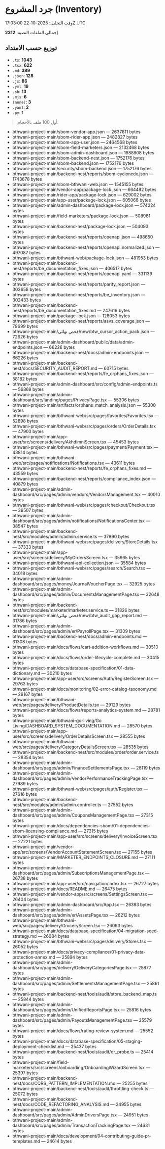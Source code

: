 # جرد المشروع (Inventory)
وقت التحليل: 2025-10-22 17:03:00Z UTC

إجمالي الملفات النصية: **2312**

## توزيع حسب الامتداد
- `.ts`: **1043**
- `.tsx`: **622**
- `.md`: **389**
- `.json`: **128**
- `.js`: **86**
- `.yml`: **19**
- `.sh`: **13**
- `.mjs`: **6**
- `(none)`: **3**
- `.yaml`: **2**
- `.py`: **1**

> أول 100 ملف بالأحجام:

- bthwani-project-main/sbom-vendor-app.json — 2637811 bytes
- bthwani-project-main/sbom-rider-app.json — 2482827 bytes
- bthwani-project-main/sbom-app-user.json — 2464568 bytes
- bthwani-project-main/sbom-field-marketers.json — 2132468 bytes
- bthwani-project-main/sbom-admin-dashboard.json — 1988808 bytes
- bthwani-project-main/sbom-backend-nest.json — 1752176 bytes
- bthwani-project-main/sbom-backend.json — 1752176 bytes
- bthwani-project-main/security/sbom-backend.json — 1752176 bytes
- bthwani-project-main/backend-nest/reports/sbom-cyclonedx.json — 1743678 bytes
- bthwani-project-main/sbom-bthwani-web.json — 1545155 bytes
- bthwani-project-main/vendor-app/package-lock.json — 664482 bytes
- bthwani-project-main/rider-app/package-lock.json — 629002 bytes
- bthwani-project-main/app-user/package-lock.json — 605066 bytes
- bthwani-project-main/admin-dashboard/package-lock.json — 574224 bytes
- bthwani-project-main/field-marketers/package-lock.json — 508961 bytes
- bthwani-project-main/backend-nest/package-lock.json — 504093 bytes
- bthwani-project-main/backend-nest/reports/openapi.json — 498650 bytes
- bthwani-project-main/backend-nest/reports/openapi.normalized.json — 497087 bytes
- bthwani-project-main/bthwani-web/package-lock.json — 481953 bytes
- bthwani-project-main/backend-nest/reports/be_documentation_fixes.json — 406517 bytes
- bthwani-project-main/backend-nest/reports/openapi.yaml — 331139 bytes
- bthwani-project-main/backend-nest/reports/parity_report.json — 303658 bytes
- bthwani-project-main/backend-nest/reports/be_inventory.json — 302433 bytes
- bthwani-project-main/backend-nest/reports/be_documentation_fixes.md — 247619 bytes
- bthwani-project-main/package-lock.json — 128053 bytes
- bthwani-project-main/backend-nest/reports/asvs_coverage.json — 79699 bytes
- bthwani-project-main/فحص نهائي/new/btw_cursor_action_pack.json — 72626 bytes
- bthwani-project-main/admin-dashboard/public/data/admin-endpoints.json — 66226 bytes
- bthwani-project-main/backend-nest/docs/admin-endpoints.json — 66226 bytes
- bthwani-project-main/backend-nest/docs/SECURITY_AUDIT_REPORT.md — 60715 bytes
- bthwani-project-main/backend-nest/reports/fe_orphans_fixes.json — 58182 bytes
- bthwani-project-main/admin-dashboard/src/config/admin-endpoints.ts — 56869 bytes
- bthwani-project-main/admin-dashboard/src/landing/pages/PrivacyPage.tsx — 55306 bytes
- bthwani-project-main/artifacts/orphans_match_analysis.json — 55300 bytes
- bthwani-project-main/bthwani-web/src/pages/favorites/Favorites.tsx — 52898 bytes
- bthwani-project-main/bthwani-web/src/pages/orders/OrderDetails.tsx — 47903 bytes
- bthwani-project-main/app-user/src/screens/delivery/AkhdimniScreen.tsx — 45453 bytes
- bthwani-project-main/bthwani-web/src/pages/payment/Payment.tsx — 43814 bytes
- bthwani-project-main/bthwani-web/src/pages/notifications/Notifications.tsx — 43611 bytes
- bthwani-project-main/backend-nest/reports/fe_orphans_fixes.md — 43559 bytes
- bthwani-project-main/backend-nest/reports/compliance_index.json — 40879 bytes
- bthwani-project-main/admin-dashboard/src/pages/admin/vendors/VendorsManagement.tsx — 40010 bytes
- bthwani-project-main/bthwani-web/src/pages/checkout/Checkout.tsx — 39507 bytes
- bthwani-project-main/admin-dashboard/src/pages/admin/notifications/NotificationsCenter.tsx — 38547 bytes
- bthwani-project-main/backend-nest/src/modules/admin/admin.service.ts — 37890 bytes
- bthwani-project-main/bthwani-web/src/pages/delivery/StoreDetails.tsx — 37333 bytes
- bthwani-project-main/app-user/src/screens/delivery/MyOrdersScreen.tsx — 35965 bytes
- bthwani-project-main/bthwani-api-collection.json — 35584 bytes
- bthwani-project-main/bthwani-web/src/pages/search/Search.tsx — 34018 bytes
- bthwani-project-main/admin-dashboard/src/pages/money/JournalVoucherPage.tsx — 32925 bytes
- bthwani-project-main/admin-dashboard/src/pages/admin/DocumentsManagementPage.tsx — 32648 bytes
- bthwani-project-main/backend-nest/src/modules/marketer/marketer.service.ts — 31826 bytes
- bthwani-project-main/فحص نهائي/new/btw_audit_gap_report.md — 31786 bytes
- bthwani-project-main/admin-dashboard/src/pages/admin/er/PayrollPage.tsx — 31309 bytes
- bthwani-project-main/backend-nest/docs/admin-endpoints.md — 31308 bytes
- bthwani-project-main/docs/flows/cart-addition-workflows.md — 30510 bytes
- bthwani-project-main/docs/flows/order-lifecycle-complete.md — 30415 bytes
- bthwani-project-main/docs/database-specification/01-data-dictionary.md — 30210 bytes
- bthwani-project-main/app-user/src/screens/Auth/RegisterScreen.tsx — 29763 bytes
- bthwani-project-main/docs/monitoring/02-error-catalog-taxonomy.md — 29167 bytes
- bthwani-project-main/bthwani-web/src/pages/delivery/ProductDetails.tsx — 29129 bytes
- bthwani-project-main/docs/flows/reports-analytics-system.md — 28781 bytes
- bthwani-project-main/bthwani-go-living/Go Living/DASHBOARD_SYSTEM_DOCUMENTATION.md — 28570 bytes
- bthwani-project-main/app-user/src/screens/delivery/OrderDetailsScreen.tsx — 28555 bytes
- bthwani-project-main/bthwani-web/src/pages/delivery/CategoryDetailsScreen.tsx — 28535 bytes
- bthwani-project-main/backend-nest/src/modules/order/order.service.ts — 28354 bytes
- bthwani-project-main/admin-dashboard/src/pages/admin/FinanceSettlementsPage.tsx — 28119 bytes
- bthwani-project-main/admin-dashboard/src/pages/admin/VendorPerformanceTrackingPage.tsx — 27989 bytes
- bthwani-project-main/bthwani-web/src/pages/auth/Register.tsx — 27616 bytes
- bthwani-project-main/backend-nest/src/modules/admin/admin.controller.ts — 27552 bytes
- bthwani-project-main/admin-dashboard/src/pages/admin/CouponsManagementPage.tsx — 27315 bytes
- bthwani-project-main/docs/dependencies-sbom/01-dependencies-sbom-licensing-compliance.md — 27315 bytes
- bthwani-project-main/app-user/src/screens/delivery/InvoiceScreen.tsx — 27221 bytes
- bthwani-project-main/vendor-app/src/screens/VendorAccountStatementScreen.tsx — 27155 bytes
- bthwani-project-main/MARKETER_ENDPOINTS_CLOSURE.md — 27111 bytes
- bthwani-project-main/admin-dashboard/src/pages/admin/SubscriptionsManagementPage.tsx — 26738 bytes
- bthwani-project-main/app-user/src/navigation/index.tsx — 26727 bytes
- bthwani-project-main/docs/README.md — 26475 bytes
- bthwani-project-main/vendor-app/src/screens/SettingsScreen.tsx — 26404 bytes
- bthwani-project-main/admin-dashboard/src/App.tsx — 26363 bytes
- bthwani-project-main/admin-dashboard/src/pages/admin/er/AssetsPage.tsx — 26212 bytes
- bthwani-project-main/bthwani-web/src/pages/delivery/GroceryScreen.tsx — 26093 bytes
- bthwani-project-main/docs/database-specification/04-migration-seed-strategy.md — 26084 bytes
- bthwani-project-main/bthwani-web/src/pages/delivery/Stores.tsx — 26052 bytes
- bthwani-project-main/docs/privacy-compliance/01-privacy-data-protection-annex.md — 25894 bytes
- bthwani-project-main/admin-dashboard/src/pages/delivery/DeliveryCategoriesPage.tsx — 25877 bytes
- bthwani-project-main/admin-dashboard/src/pages/admin/SettlementsManagementPage.tsx — 25861 bytes
- bthwani-project-main/backend-nest/tools/audit/store_backend_map.ts — 25844 bytes
- bthwani-project-main/admin-dashboard/src/pages/admin/UnifiedReportsPage.tsx — 25816 bytes
- bthwani-project-main/admin-dashboard/src/pages/admin/PayoutsManagementPage.tsx — 25579 bytes
- bthwani-project-main/docs/flows/rating-review-system.md — 25552 bytes
- bthwani-project-main/docs/database-specification/05-staging-deployment-checklist.md — 25437 bytes
- bthwani-project-main/backend-nest/tools/audit/dr_probe.ts — 25414 bytes
- bthwani-project-main/field-marketers/src/screens/onboarding/OnboardingWizardScreen.tsx — 25397 bytes
- bthwani-project-main/backend-nest/docs/CQRS_PATTERN_IMPLEMENTATION.md — 25255 bytes
- bthwani-project-main/backend-nest/tools/audit/throttling-check.ts — 25072 bytes
- bthwani-project-main/backend-nest/docs/CODE_REFACTORING_ANALYSIS.md — 24955 bytes
- bthwani-project-main/admin-dashboard/src/pages/admin/AdminDriversPage.tsx — 24951 bytes
- bthwani-project-main/admin-dashboard/src/pages/admin/TransactionTrackingPage.tsx — 24631 bytes
- bthwani-project-main/docs/development/04-contributing-guide-pr-templates.md — 24614 bytes
